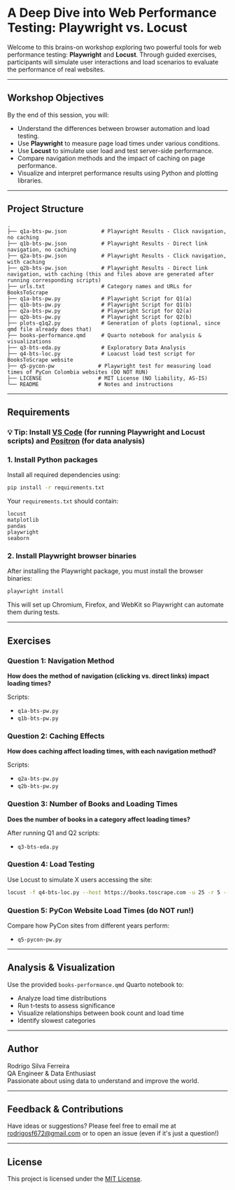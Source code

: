 # A Deep Dive into Web Performance Testing: Playwright vs. Locust

Welcome to this brains-on workshop exploring two powerful tools for web performance testing: **Playwright** and **Locust**. Through guided exercises, participants will simulate user interactions and load scenarios to evaluate the performance of real websites.

---

## Workshop Objectives

By the end of this session, you will:
- Understand the differences between browser automation and load testing.
- Use **Playwright** to measure page load times under various conditions.
- Use **Locust** to simulate user load and test server-side performance.
- Compare navigation methods and the impact of caching on page performance.
- Visualize and interpret performance results using Python and plotting libraries.

---

## Project Structure

```
.
├── q1a-bts-pw.json           # Playwright Results - Click navigation, no caching
├── q1b-bts-pw.json           # Playwright Results - Direct link navigation, no caching
├── q2a-bts-pw.json           # Playwright Results - Click navigation, with caching
├── q2b-bts-pw.json           # Playwright Results - Direct link navigation, with caching (this and files above are generated after running corresponding scripts)
├── urls.txt                  # Category names and URLs for BooksToScrape
├── q1a-bts-pw.py             # Playwright Script for Q1(a)
├── q1b-bts-pw.py             # Playwright Script for Q1(b)
├── q2a-bts-pw.py             # Playwright Script for Q2(a)
├── q2b-bts-pw.py             # Playwright Script for Q2(b)
├── plots-q1q2.py             # Generation of plots (optional, since qmd file already does that)
├── books-performance.qmd     # Quarto notebook for analysis & visualizations
├── q3-bts-eda.py             # Exploratory Data Analysis
├── q4-bts-loc.py             # Loacust load test script for BooksToScrape website
├── q5-pycon-pw              # Playwright test for measuring load times of PyCon Colombia websites (DO NOT RUN)
├── LICENSE                  # MIT License (NO liability, AS-IS)
└── README                   # Notes and instructions             
```

---

## Requirements

### 💡 Tip: Install [VS Code](https://code.visualstudio.com/) (for running Playwright and Locust scripts) and [Positron](https://positron.posit.co/download.html) (for data analysis)

### 1. Install Python packages

Install all required dependencies using:

```bash
pip install -r requirements.txt
```

Your `requirements.txt` should contain:

```
locust
matplotlib
pandas
playwright
seaborn
```

### 2. Install Playwright browser binaries

After installing the Playwright package, you must install the browser binaries:

```bash
playwright install
```

This will set up Chromium, Firefox, and WebKit so Playwright can automate them during tests.

---

## Exercises

### Question 1: Navigation Method
**How does the method of navigation (clicking vs. direct links) impact loading times?**

Scripts:
- `q1a-bts-pw.py`
- `q1b-bts-pw.py`


### Question 2: Caching Effects
**How does caching affect loading times, with each navigation method?**

Scripts:
- `q2a-bts-pw.py`
- `q2b-bts-pw.py`

### Question 3: Number of Books and Loading Times
**Does the number of books in a category affect loading times?**

After running Q1 and Q2 scripts:
- `q3-bts-eda.py`

### Question 4: Load Testing
Use Locust to simulate X users accessing the site:
```bash
locust -f q4-bts-loc.py --host https://books.toscrape.com -u 25 -r 5 --run-time 30s
```

### Question 5: PyCon Website Load Times (do NOT run!)
Compare how PyCon sites from different years perform:
- `q5-pycon-pw.py`

---

## Analysis & Visualization

Use the provided `books-performance.qmd` Quarto notebook to:

- Analyze load time distributions
- Run t-tests to assess significance
- Visualize relationships between book count and load time
- Identify slowest categories

---

## Author

Rodrigo Silva Ferreira  
QA Engineer & Data Enthusiast  
Passionate about using data to understand and improve the world.

---

## Feedback & Contributions

Have ideas or suggestions? Please feel free to email me at rodrigosf672@gmail.com or to open an issue (even if it's just a question!)

---

## License

This project is licensed under the [MIT License](LICENSE).